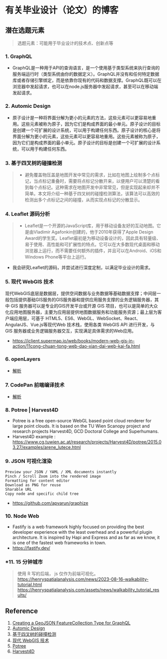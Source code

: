 # 有关毕业设计（论文）的博客
## 潜在选题元素
> 选题元素：可能用于毕业设计的技术点、创新点等
### 1. GraphQL
- GraphQL是一种用于API的查询语言，是一个使用基于类型系统来执行查询的服务端运行时（类型系统由你的数据定义）。GraphQL并没有和任何特定数据库或者存储引擎绑定，而是依靠你现有的代码和数据支撑。GraphQL既可以在浏览器中发起请求，也可以在node.js服务器中发起请求，甚至可以在移动端发起请求。

### 2. Automic Design
- 原子设计是一种将界面分解为更小的元素的方法，这些元素可以更容易地重用。这些元素被称为原子，因为它们是构成界面的最小单元。原子设计的目标是创建一个可扩展的设计系统，可以用于构建任何东西。原子设计的核心是将界面分解为更小的元素，这些元素可以更容易地重用。这些元素被称为原子，因为它们是构成界面的最小单元。原子设计的目标是创建一个可扩展的设计系统，可以用于构建任何东西。

### 3. 基于四叉树的碰撞检测
> - 避免覆盖物压盖是地图开发中常见的需求，比如在地图上绘制多个点标记，当点标记重叠时，需要将点标记分散开来，以便用户可以清楚的看到每个点标记。这种需求在地图开发中非常常见，但是实现起来却并不简单。本文将介绍一种基于四叉树的碰撞检测算法，该算法可以高效的检测出多个点标记之间的碰撞，从而实现点标记的分散显示。

### 4. Leaflet 源码分析
> - Leaflet是一个开源的JavaScript库，用于移动设备友好的互动地图。它是由Vladimir Agafonkin创建的，他于2010年获得了Apple Design Award的学生奖。Leaflet最初是为移动设备设计的，因此具有轻量级、易于使用、高性能和可扩展性的特点。它可以在大多数现代桌面和移动浏览器上运行，而不需要任何额外的插件，并且可以在Android、iOS和Windows Phone等平台上运行。
- 我会研究Leaflet的源码，并尝试进行深度定制，以满足毕业设计的需求。

### 5. 现代 WebGIS 技术
现代WebGIS底层是数据层，提供空间数据与业务数据等基础数据支撑；中间层一般包括提供基础GIS服务的GIS服务器和提供应用服务支撑的业务逻辑服务器，其中 GIS 服务器可以是专业的GIS开发平台或开源 GIS 项目，也可以是简单的大众化应用地图服务器，主要为应用层提供地图数据服务和功能服务资源；最上层为客户端应用层，可基于 HTML5、ES6、WebGL、WebSocket、React、AngularJS、Vue.js等现代Web 技术栈，使用各类 WebGIS API 进行开发，与 GIS 服务器或业务逻辑服务器交互，实现满足具体需求的Web应用。
- https://iclient.supermap.io/web/books/modern-web-gis-in-action/11cong-chuan-tong-web-dao-xian-dai-web-kai-fa.html

### 6. openLayers
- [解析](https://zhuanlan.zhihu.com/p/341896668)

### 7. CodePan 前端编译技术
- [解析](https://www.youtube.com/watch?v=SM3AfRvp3-Y)

### 8. Potree |  Harvest4D
- Potree is a free open-source WebGL based point cloud renderer for large point clouds. It is based on the TU Wien Scanopy project and research projects Harvest4D, GCD Doctoral College and Superhumans.
- Harvest4D example : https://www.cg.tuwien.ac.at/research/projects/Harvest4D/potree/2015.03.27/examples/arene_lutece.html

### 9. JSON 可视化渲染
    Preview your JSON / YAML / XML documents instantly
    Pinch / Scroll Zoom into the rendered image
    Formatting for content editor
    Download as PNG for reuse
    Sharable URL
    Copy node and specific child tree
- https://github.com/apvarun/graphize

### 10. Node Web
-  Fastify is a web framework highly focused on providing the best developer experience with the least overhead and a powerful plugin architecture. It is inspired by Hapi and Express and as far as we know, it is one of the fastest web frameworks in town.
- https://fastify.dev/

### *11. 15 分钟城市
> 使用 R 写的后端， js 仅作为前端可视化。
https://henryspatialanalysis.com/news/2023-08-16-walkability-tutorial.html
https://henryspatialanalysis.com/assets/news/walkability_tutorial_results/

## Reference
1. [Creating a GeoJSON FeatureCollection Type for GraphQL](https://brygrill.medium.com/creating-a-geojson-featurecollection-type-for-graphql-352591451b4a)
2. [Automic Design](https://www.youtube.com/watch?v=W3A33dmp17E)
3. [基于四叉树的碰撞检测](https://www.youtube.com/watch?v=eED4bSkYCB8)
4. [现代 WebGIS 技术](https://iclient.supermap.io/web/technical-topics.html#webgis-devtools)
5. [Potree](https://github.com/potree/potree/)
6. [Harvest4D](https://harvest4d.org/index.html%3Fp=860.html)